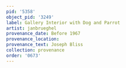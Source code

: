 ```yaml
---
pid: '5358'
object_pid: '3249'
label: Gallery Interior with Dog and Parrot
artist: janbrueghel
provenance_date: Before 1967
provenance_location:
provenance_text: Joseph Bliss
collection: provenance
order: '0673'
---
```

